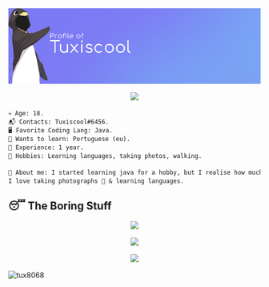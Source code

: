 <img src="https://github.com/Tux8068/Tux8068/blob/main/banner.png" /> 

<p align = "center"><img src = "https://github-widgetbox.vercel.app/api/profile?username=Tux8068&data=followers,repositories,stars,commits"></p>

```diff 
💀 Age: 18.
📬 Contacts: Tuxiscool#6456.
🖥️ Favorite Coding Lang: Java.
👾 Wants to learn: Portuguese (eu).
💼 Experience: 1 year.
🌳 Hobbies: Learning languages, taking photos, walking.

📜 About me: I started learning java for a hobby, but I realise how much I enjoy it.
I love taking photographs 📸 & learning languages.
```
  


## 😴 The Boring Stuff
<p align = "center"><img src="https://activity-graph.herokuapp.com/graph?username=Tux8068&theme=material-palenight"></p>

<p align = "center"><img src="https://github-readme-stats.vercel.app/api?username=Tux8068&show_icons=true&theme=palenight" /></p>

<p align="center"> <img src="https://github-readme-stats.vercel.app/api/top-langs/?username=Tux8068&layout=compact&theme=palenight" /></p>

<p> <img src="https://komarev.com/ghpvc/?username=tux8068&color=8E64D0" alt="tux8068" /> </p>

